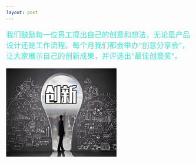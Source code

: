 ```yaml
---
layout: post
---
```

<div class="container">
	<div class="row" rows="8">
	    <div class="col-md-6">
			<p style="color: rgb(64,224,208); font-size: 20px;">我们鼓励每一位员工提出自己的创意和想法，无论是产品设计还是工作流程。每个月我们都会举办“创意分享会”，让大家展示自己的创新成果，并评选出“最佳创意奖”。</p>
        </div>
		<div class="col-md-3 ">
			<div class="thumbnail">
				<img src="/imges/ct/创新.jpg" style="width: 300px;height: 240px;">
			</div>
		</div>
	</div>
</div>
